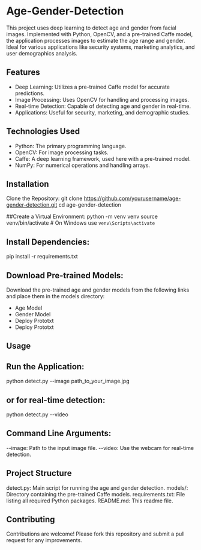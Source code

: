 # Age-Gender-Detection
This project uses deep learning to detect age and gender from facial images. Implemented with Python, OpenCV, and a pre-trained Caffe model, the application processes images to estimate the age range and gender. Ideal for various applications like security systems, marketing analytics, and user demographics analysis.

## Features

- Deep Learning: Utilizes a pre-trained Caffe model for accurate predictions.
- Image Processing: Uses OpenCV for handling and processing images.
- Real-time Detection: Capable of detecting age and gender in real-time.
- Applications: Useful for security, marketing, and demographic studies.

## Technologies Used

- Python: The primary programming language.
- OpenCV: For image processing tasks.
- Caffe: A deep learning framework, used here with a pre-trained model.
- NumPy: For numerical operations and handling arrays.


## Installation
Clone the Repository:
git clone https://github.com/yourusername/age-gender-detection.git
cd age-gender-detection

##Create a Virtual Environment:
python -m venv venv
source venv/bin/activate  # On Windows use `venv\Scripts\activate`

## Install Dependencies:
pip install -r requirements.txt

## Download Pre-trained Models:
Download the pre-trained age and gender models from the following links and place them in the models directory:

* Age Model
* Gender Model
* Deploy Prototxt
* Deploy Prototxt

## Usage
## Run the Application:
python detect.py --image path_to_your_image.jpg

## or for real-time detection:
python detect.py --video

## Command Line Arguments:
--image: Path to the input image file.
--video: Use the webcam for real-time detection.

## Project Structure
detect.py: Main script for running the age and gender detection.
models/: Directory containing the pre-trained Caffe models.
requirements.txt: File listing all required Python packages.
README.md: This readme file.

## Contributing
Contributions are welcome! Please fork this repository and submit a pull request for any improvements.

